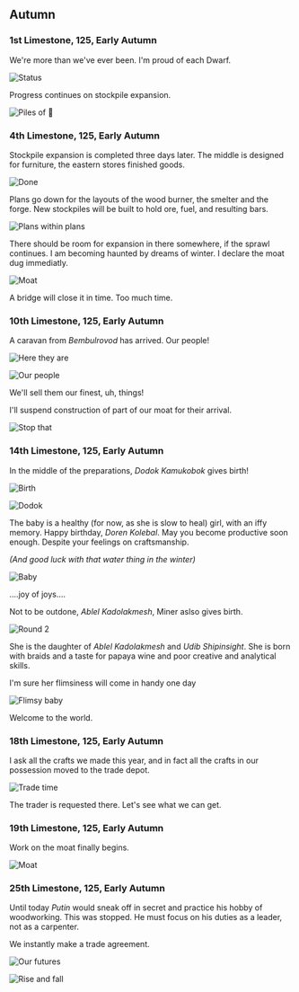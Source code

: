 Autumn
------

### 1st Limestone, 125, Early Autumn

We're more than we've ever been. I'm proud of each Dwarf.

![Status](http://pixxx.wtf.cat/image/1R2J173E0Q1M/Image%202014-08-08%20at%204.35.36%20PM.png)

Progress continues on stockpile expansion.

![Piles of :poop:](http://pixxx.wtf.cat/image/0y2w28261h2F/Image%202014-08-08%20at%204.37.32%20PM.png)

### 4th Limestone, 125, Early Autumn

Stockpile expansion is completed three days later. The middle is designed for furniture, the eastern
stores finished goods.

![Done](http://pixxx.wtf.cat/image/1B2I2I2C0P29/Image%202014-08-08%20at%204.42.11%20PM.png)

Plans go down for the layouts of the wood burner, the smelter and the forge. New stockpiles will
be built to hold ore, fuel, and resulting bars.

![Plans within plans](http://pixxx.wtf.cat/image/2y161s2G3Y37/2014-08-09%20at%204.38%20PM.png)

There should be room for expansion in there somewhere, if the sprawl continues. I am becoming haunted
by dreams of winter. I declare the moat dug immediatly.

![Moat](http://pixxx.wtf.cat/image/0h402p2v2V25/Image%202014-08-09%20at%204.43.06%20PM.png)

A bridge will close it in time. Too much time.

### 10th Limestone, 125, Early Autumn

A caravan from *Bembulrovod* has arrived. Our people!

![Here they are](http://pixxx.wtf.cat/image/060j3s1E2D0v/Image%202014-08-09%20at%204.50.31%20PM.png)

![Our people](http://pixxx.wtf.cat/image/2R1v0k3q1z0M/Image%202014-08-09%20at%204.51.39%20PM.png)

We'll sell them our finest, uh, things!

I'll suspend construction of part of our moat for their arrival.

![Stop that](http://pixxx.wtf.cat/image/3j092M2r3R1F/Image%202014-08-09%20at%204.53.15%20PM.png)

### 14th Limestone, 125, Early Autumn

In the middle of the preparations, *Dodok Kamukobok* gives birth!

![Birth](http://pixxx.wtf.cat/image/2s0H360N261E/Image%202014-08-09%20at%204.55.49%20PM.png)

![Dodok](http://pixxx.wtf.cat/image/0i1r140u2R08/Image%202014-08-09%20at%204.56.36%20PM.png)

The baby is a healthy (for now, as she is slow to heal) girl, with an iffy memory.
Happy birthday, *Doren Kolebal*. May you become productive soon enough. Despite your feelings
on craftsmanship.

*(And good luck with that water thing in the winter)*

![Baby](http://pixxx.wtf.cat/image/1x3i0f1p1J3i/Image%202014-08-09%20at%205.00.13%20PM.png)

....joy of joys....

Not to be outdone, *Ablel Kadolakmesh*, Miner aslso gives birth.

![Round 2](http://pixxx.wtf.cat/image/3g3A121d0Q0q/Image%202014-08-09%20at%205.06.29%20PM.png)

She is the daughter of *Ablel Kadolakmesh* and *Udib Shipinsight*. She is born with braids and
a taste for papaya wine and poor creative and analytical skills.

I'm sure her flimsiness will come in handy one day

![Flimsy baby](http://pixxx.wtf.cat/image/3e1V1M2u2k2L/Image%202014-08-09%20at%205.07.33%20PM.png)

Welcome to the world.

### 18th Limestone, 125, Early Autumn

I ask all the crafts we made this year, and in fact all the crafts in our possession moved to the
trade depot.

![Trade time](http://pixxx.wtf.cat/image/1v1A0h243c3m/Image%202014-08-09%20at%205.16.53%20PM.png)

The trader is requested there. Let's see what we can get.

### 19th Limestone, 125, Early Autumn

Work on the moat finally begins.

![Moat](http://pixxx.wtf.cat/image/3t1w2G204731/Image%202014-08-09%20at%205.17.50%20PM.png)

### 25th Limestone, 125, Early Autumn

Until today *Putin* would sneak off in secret and practice his hobby of woodworking. This was stopped.
He must focus on his duties as a leader, not as a carpenter.

We instantly make a trade agreement.

![Our futures](http://pixxx.wtf.cat/image/0I3S1f1w3h0T/Image%202014-08-09%20at%205.23.21%20PM.png)

![Rise and fall](http://pixxx.wtf.cat/image/1L2Y3p3K0u3d/Image%202014-08-09%20at%205.23.52%20PM.png)
